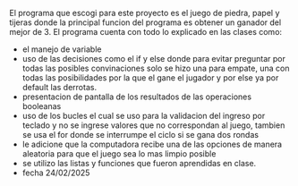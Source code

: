 El programa que escogi para este proyecto es el juego de piedra, papel y tijeras donde la principal funcion del programa es obtener un ganador del mejor de 3. El programa cuenta con todo lo explicado en las clases como:
* el manejo de variable 
* uso de las decisiones como el if y else donde para evitar preguntar por todas las posibles convinaciones solo se hizo una para empate, una con todas las posibilidades por la que el gane el jugador y por else ya por default las derrotas.
* presentacion de pantalla de los resultados de las operaciones booleanas
* uso de los bucles el cual se uso para la validacion del ingreso por teclado y no se ingrese valores que no correspondan al juego, tambien se usa el for donde se interrumpe el ciclo si se gana dos rondas
* le adicione que la computadora recibe una de las opciones de manera aleatoria para que el juego sea lo mas limpio posible
* se utilizo las listas y funciones que fueron aprendidas en clase.
* fecha 24/02/2025 
